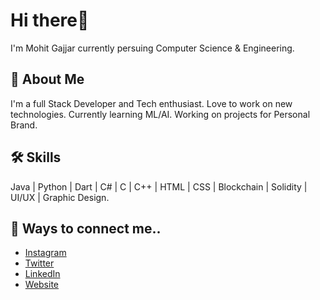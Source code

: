 
# Hi there👋

I'm Mohit Gajjar currently persuing Computer Science & Engineering.


## 🚀 About Me
I'm a full Stack Developer and Tech enthusiast. Love to work on new technologies.
Currently learning ML/AI. Working on projects for Personal Brand.


## 🛠 Skills
Java | Python | Dart | C# | C | C++ | HTML | CSS | Blockchain | Solidity | UI/UX | Graphic Design. 


## 🔗 Ways to connect me..

 - [Instagram](https://www.instagram.com/debug_ntity.ig/)
 - [Twitter](https://twitter.com/DebugNtity)
 - [LinkedIn](https://www.linkedin.com/in/mohit-gajjar-b1398020a/)
 - [Website](https://debuglabs.tech)

